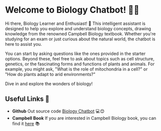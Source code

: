 # Welcome to Biology Chatbot! 🚀🤖

Hi there, Biology Learner and Enthusiast! 👋 This intelligent assistant is designed to help you explore and understand biology concepts, drawing knowledge from the renowned Campbell Biology textbook. Whether you're studying for an exam or just curious about the natural world, the chatbot is here to assist you.

You can start by asking questions like the ones provided in the starter options. Beyond these, feel free to ask about topics such as cell structure, genetics, or the fascinating forms and functions of plants and animals. For example, you might ask, "What is the role of mitochondria in a cell?" or "How do plants adapt to arid environments?"

Dive in and explore the wonders of biology!

## Useful Links 🔗

- **Github** Out source code [Biology Chatbot](https://github.com/ngerd/Compulsory-Elective-2) 💻😊
- **Campbell Book** If you are interested in Campbell Biology book, you can find it [here](https://github.com/ngerd/Compulsory-Elective-2/tree/main/data) 📚
